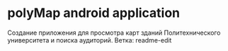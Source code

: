 polyMap android application
=============================

Создание приложения для просмотра карт зданий Политехнического университета и поиска аудиторий.
Ветка: readme-edit